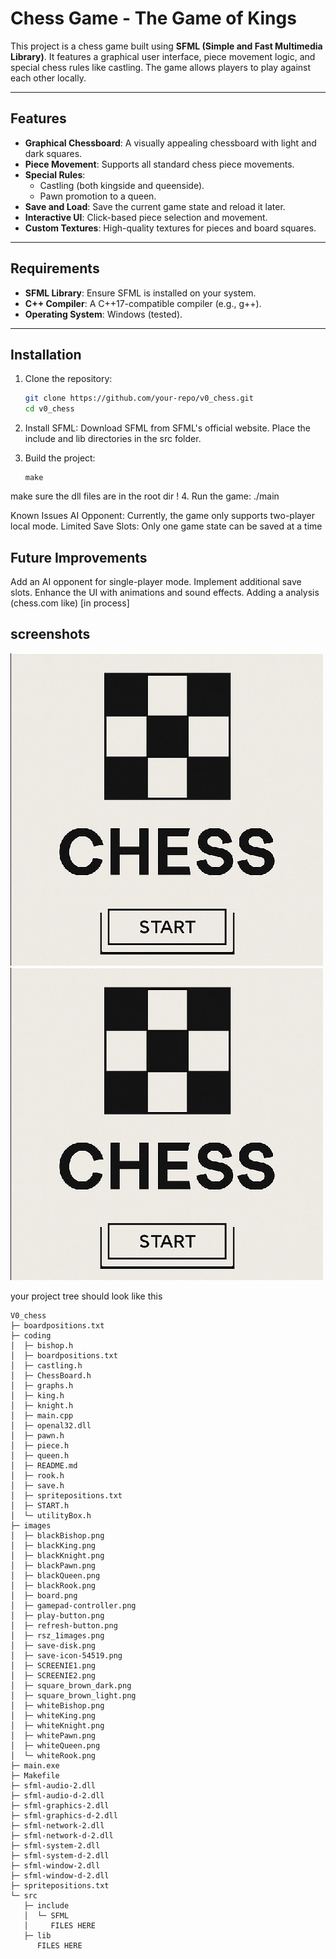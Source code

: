 # Chess Game - The Game of Kings

This project is a chess game built using **SFML (Simple and Fast Multimedia Library)**. It features a graphical user interface, piece movement logic, and special chess rules like castling. The game allows players to play against each other locally.

---

## Features

- **Graphical Chessboard**: A visually appealing chessboard with light and dark squares.
- **Piece Movement**: Supports all standard chess piece movements.
- **Special Rules**:
  - Castling (both kingside and queenside).
  - Pawn promotion to a queen.
- **Save and Load**: Save the current game state and reload it later.
- **Interactive UI**: Click-based piece selection and movement.
- **Custom Textures**: High-quality textures for pieces and board squares.

---

## Requirements

- **SFML Library**: Ensure SFML is installed on your system.
- **C++ Compiler**: A C++17-compatible compiler (e.g., g++).
- **Operating System**: Windows (tested).

---

## Installation

1. Clone the repository:
   ```bash
   git clone https://github.com/your-repo/v0_chess.git
   cd v0_chess
   ```
2. Install SFML:
   Download SFML from SFML's official website.
   Place the include and lib directories in the src folder.
3. Build the project:

   ```
   make
   ```
make sure the dll files are in the root dir !
4. Run the game:
   ./main

Known Issues
AI Opponent: Currently, the game only supports two-player local mode.
Limited Save Slots: Only one game state can be saved at a time

## Future Improvements

Add an AI opponent for single-player mode.
Implement additional save slots.
Enhance the UI with animations and sound effects.
Adding a analysis (chess.com like) [in process]

## screenshots

![Screenshot 1](https://github.com/Amineharrabi/ChessSFML/blob/main/images/SCREENIE1.png)
![Screenshot 2](https://github.com/Amineharrabi/ChessSFML/blob/main/images/SCREENIE1.png)



  
your project tree should look like this
```
V0_chess
├─ boardpositions.txt
├─ coding
│  ├─ bishop.h
│  ├─ boardpositions.txt
│  ├─ castling.h
│  ├─ ChessBoard.h
│  ├─ graphs.h
│  ├─ king.h
│  ├─ knight.h
│  ├─ main.cpp
│  ├─ openal32.dll
│  ├─ pawn.h
│  ├─ piece.h
│  ├─ queen.h
│  ├─ README.md
│  ├─ rook.h
│  ├─ save.h
│  ├─ spritepositions.txt
│  ├─ START.h
│  └─ utilityBox.h
├─ images
│  ├─ blackBishop.png
│  ├─ blackKing.png
│  ├─ blackKnight.png
│  ├─ blackPawn.png
│  ├─ blackQueen.png
│  ├─ blackRook.png
│  ├─ board.png
│  ├─ gamepad-controller.png
│  ├─ play-button.png
│  ├─ refresh-button.png
│  ├─ rsz_1images.png
│  ├─ save-disk.png
│  ├─ save-icon-54519.png
│  ├─ SCREENIE1.png
│  ├─ SCREENIE2.png
│  ├─ square_brown_dark.png
│  ├─ square_brown_light.png
│  ├─ whiteBishop.png
│  ├─ whiteKing.png
│  ├─ whiteKnight.png
│  ├─ whitePawn.png
│  ├─ whiteQueen.png
│  └─ whiteRook.png
├─ main.exe
├─ Makefile
├─ sfml-audio-2.dll
├─ sfml-audio-d-2.dll
├─ sfml-graphics-2.dll
├─ sfml-graphics-d-2.dll
├─ sfml-network-2.dll
├─ sfml-network-d-2.dll
├─ sfml-system-2.dll
├─ sfml-system-d-2.dll
├─ sfml-window-2.dll
├─ sfml-window-d-2.dll
├─ spritepositions.txt
└─ src
   ├─ include
   │  └─ SFML
   │     FILES HERE
   ├─ lib
      FILES HERE

```
